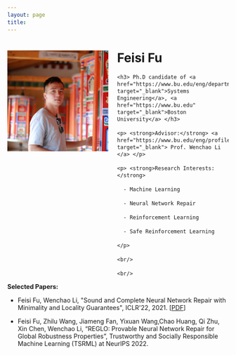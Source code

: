 ```yaml
---
layout: page
title: 
---
```


<div style="clear: both;">
  <div style="float: left; margin-right:20px;">
    <img src="Feisi_Fu.JPG" alt="" width="230" height="230">
  </div>
  <div>
    <h1> Feisi Fu </h1>
    
    <h3> Ph.D candidate of <a href="https://www.bu.edu/eng/departments/se/" target="_blank">Systems Engineering</a>, <a href="https://www.bu.edu" target="_blank">Boston University</a> </h3>
    
    <p> <strong>Advisor:</strong> <a href="https://www.bu.edu/eng/profile/39799/" target="_blank"> Prof. Wenchao Li </a> </p>
    
    <p> <strong>Research Interests:</strong>
      
      - Machine Learning
      
      - Neural Network Repair
      
      - Reinforcement Learning
      
      - Safe Reinforcement Learning
      
    </p>
    
    <br/>
    
    <br/>
    
<p> <strong>Selected Papers:</strong> </p>

- Feisi Fu, Wenchao Li, "Sound and Complete Neural Network Repair with Minimality and Locality Guarantees", ICLR'22, 2021. [<a href="https://arxiv.org/abs/2110.07682" target="_blank">PDF</a>]

- Feisi Fu, Zhilu Wang, Jiameng Fan, Yixuan Wang,Chao Huang, Qi Zhu, Xin Chen, Wenchao Li, “REGLO: Provable Neural Network Repair for Global Robustness Properties”, Trustworthy and Socially Responsible Machine Learning (TSRML) at NeurIPS 2022.
